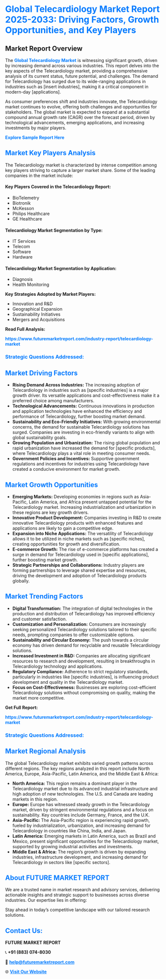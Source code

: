<h1 style="color: #007BFF;">Global Telecardiology Market Report 2025-2033: Driving Factors, Growth Opportunities, and Key Players</h1>

<section id="overview">
<h2>Market Report Overview</h2>
<p>The <a href="https://www.futuremarketreport.com/industry-report/telecardiology-market" style="color: #007BFF; text-decoration: none;"><strong>Global Telecardiology Market</strong></a> is witnessing significant growth, driven by increasing demand across various industries. This report delves into the key aspects of the Telecardiology market, providing a comprehensive analysis of its current status, future potential, and challenges. The demand for Telecardiology has surged due to its wide-ranging applications in industries such as [insert industries], making it a critical component in modern-day [applications].</p>
<p>As consumer preferences shift and industries innovate, the Telecardiology market continues to evolve, offering both challenges and opportunities for stakeholders. The global market is expected to expand at a substantial compound annual growth rate (CAGR) over the forecast period, driven by technological advancements, emerging applications, and increasing investments by major players.</p>
</section>

<section id="overview">
<p><a href="https://www.futuremarketreport.com/request-sample/reportId=64195" style="color: #007BFF; text-decoration: none;"><strong>Explore Sample Report Here</strong></a></p>
</section>

<section id="key-players">
<h2 style="color: #007BFF;">Market Key Players Analysis</h2>
<p>The Telecardiology market is characterized by intense competition among key players striving to capture a larger market share. Some of the leading companies in the market include:</p>
<h4>Key Players Covered in the Telecardiology Report:</h4>
<ul><li>BioTelemetry</li><li>Biotronik</li><li>McKesson</li><li>Philips Healthcare</li><li>GE Healthcare</li></ul>
<h4>Telecardiology Market Segmentation by Type:</h4>
<ul><li>IT Services</li><li>Telecom</li><li>Software</li><li>Hardware</li></ul>

<h4>Telecardiology Market Segmentation by Application:</h4>
<ul><li>Diagnosis</li><li>Health Monitoring</li></ul>
<p><strong>Key Strategies Adopted by Market Players:</strong></p>
<ul>
<li>Innovation and R&D</li>
<li>Geographical Expansion</li>
<li>Sustainability Initiatives</li>
<li>Mergers and Acquisitions</li>
</ul>
</section>

<section>
<p><strong>Read Full Analysis: </strong></p><a href="https://www.futuremarketreport.com/industry-report/telecardiology-market" style="color: #007BFF; text-decoration: none;"><strong>https://www.futuremarketreport.com/industry-report/telecardiology-market</strong></a>
<h3 style="color: #007BFF;">Strategic Questions Addressed:</h3>
</section>

<section id="driving-factors">
<h2 style="color: #007BFF;">Market Driving Factors</h2>
<ul>
<li><strong>Rising Demand Across Industries:</strong> The increasing adoption of Telecardiology in industries such as [specific industries] is a major growth driver. Its versatile applications and cost-effectiveness make it a preferred choice among manufacturers.</li>
<li><strong>Technological Advancements:</strong> Continuous innovations in production and application technologies have enhanced the efficiency and performance of Telecardiology, further boosting market demand.</li>
<li><strong>Sustainability and Eco-Friendly Initiatives:</strong> With growing environmental concerns, the demand for sustainable Telecardiology solutions has surged. Companies are investing in eco-friendly variants to align with global sustainability goals.</li>
<li><strong>Growing Population and Urbanization:</strong> The rising global population and rapid urbanization have increased the demand for [specific products], where Telecardiology plays a vital role in meeting consumer needs.</li>
<li><strong>Government Policies and Incentives:</strong> Supportive government regulations and incentives for industries using Telecardiology have created a conducive environment for market growth.</li>
</ul>
</section>

<section id="growth-opportunities">
<h2 style="color: #007BFF;">Market Growth Opportunities</h2>
<ul>
<li><strong>Emerging Markets:</strong> Developing economies in regions such as Asia-Pacific, Latin America, and Africa present untapped potential for the Telecardiology market. Increasing industrialization and urbanization in these regions are key growth drivers.</li>
<li><strong>Innovative Product Development:</strong> Companies investing in R&D to create innovative Telecardiology products with enhanced features and applications are likely to gain a competitive edge.</li>
<li><strong>Expansion into Niche Applications:</strong> The versatility of Telecardiology allows it to be utilized in niche markets such as [specific niches], creating opportunities for growth and diversification.</li>
<li><strong>E-commerce Growth:</strong> The rise of e-commerce platforms has created a surge in demand for Telecardiology used in [specific applications], further boosting market growth.</li>
<li><strong>Strategic Partnerships and Collaborations:</strong> Industry players are forming partnerships to leverage shared expertise and resources, driving the development and adoption of Telecardiology products globally.</li>
</ul>
</section>

<section id="trending-factors">
<h2 style="color: #007BFF;">Market Trending Factors</h2>
<ul>
<li><strong>Digital Transformation:</strong> The integration of digital technologies in the production and distribution of Telecardiology has improved efficiency and customer satisfaction.</li>
<li><strong>Customization and Personalization:</strong> Consumers are increasingly seeking personalized Telecardiology solutions tailored to their specific needs, prompting companies to offer customizable options.</li>
<li><strong>Sustainability and Circular Economy:</strong> The push towards a circular economy has driven demand for recyclable and reusable Telecardiology solutions.</li>
<li><strong>Increased Investment in R&D:</strong> Companies are allocating significant resources to research and development, resulting in breakthroughs in Telecardiology technology and applications.</li>
<li><strong>Regulatory Compliance:</strong> Adherence to strict regulatory standards, particularly in industries like [specific industries], is influencing product development and quality in the Telecardiology market.</li>
<li><strong>Focus on Cost-Effectiveness:</strong> Businesses are exploring cost-efficient Telecardiology solutions without compromising on quality, making the market more competitive.</li>
</ul>
</section>

<section>
<p><strong>Get Full Report: </strong></p><a href="https://www.futuremarketreport.com/industry-report/telecardiology-market" style="color: #007BFF; text-decoration: none;"><strong>https://www.futuremarketreport.com/industry-report/telecardiology-market</strong></a>
<h3 style="color: #007BFF;">Strategic Questions Addressed:</h3>
</section>


<section id="regional-analysis">
<h2 style="color: #007BFF;">Market Regional Analysis</h2>
<p>The global Telecardiology market exhibits varied growth patterns across different regions. The key regions analyzed in this report include North America, Europe, Asia-Pacific, Latin America, and the Middle East & Africa:</p>
<ul>
<li><strong>North America:</strong> This region remains a dominant player in the Telecardiology market due to its advanced industrial infrastructure and high adoption of new technologies. The U.S. and Canada are leading markets in this region.</li>
<li><strong>Europe:</strong> Europe has witnessed steady growth in the Telecardiology market, driven by stringent environmental regulations and a focus on sustainability. Key countries include Germany, France, and the U.K.</li>
<li><strong>Asia-Pacific:</strong> The Asia-Pacific region is experiencing rapid growth, fueled by industrialization, urbanization, and increasing demand for Telecardiology in countries like China, India, and Japan.</li>
<li><strong>Latin America:</strong> Emerging markets in Latin America, such as Brazil and Mexico, present significant opportunities for the Telecardiology market, supported by growing industrial activities and investments.</li>
<li><strong>Middle East & Africa:</strong> The region’s growth is driven by expanding industries, infrastructure development, and increasing demand for Telecardiology in sectors like [specific sectors].</li>
</ul>
</section>

<footer>
<h2 style="color: #007BFF;">About FUTURE MARKET REPORT</h2>
<p>We are a trusted name in market research and advisory services, delivering actionable insights and strategic support to businesses across diverse industries. Our expertise lies in offering:</p>

<p>Stay ahead in today’s competitive landscape with our tailored research solutions.</p>

<h2 style="color: #007BFF;">Contact Us:</h2>
<p><strong>FUTURE MARKET REPORT</strong></p>
<p>📞 <strong>+91 (883) 074-8030</strong></p>
<p>📧 <strong><a href="mailto:help@futuremarketreport.com" style="color: #007BFF;">help@futuremarketreport.com</a></strong></p>
<p>🌐 <strong><a href="https://www.futuremarketreport.com/" style="color: #007BFF;">Visit Our Website</a></strong></p>
</footer>